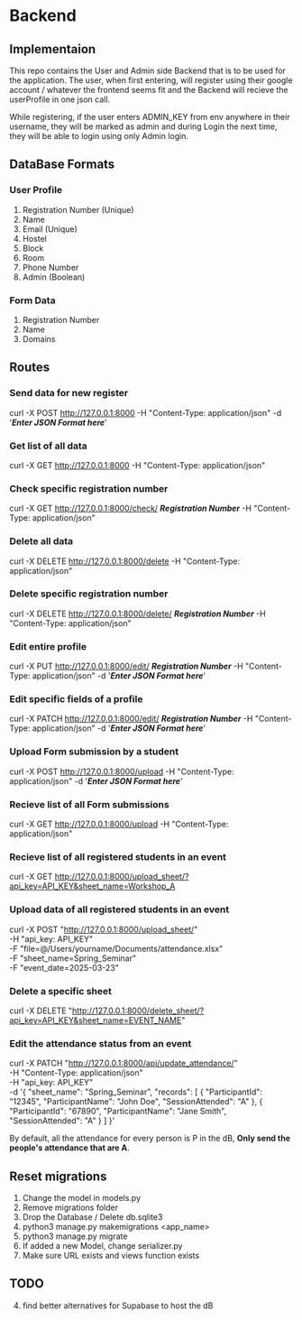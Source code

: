 # Backend

## Implementaion

This repo contains the User and Admin side Backend that is to be used for the application. The user, when first entering, will register using their google account / whatever the frontend seems fit and the Backend will recieve the userProfile in one json call.

While registering, if the user enters ADMIN_KEY from env anywhere in their username, they will be marked as admin and during Login the next time, they will be able to login using only Admin login.

## DataBase Formats

### User Profile

1. Registration Number (Unique)
2. Name
3. Email (Unique)
4. Hostel
5. Block
6. Room
7. Phone Number
8. Admin (Boolean)

### Form Data

1. Registration Number
2. Name
3. Domains

## Routes

### Send data for new register

curl -X POST http://127.0.0.1:8000 -H "Content-Type: application/json" -d '**_Enter JSON Format here_**'

### Get list of all data

curl -X GET http://127.0.0.1:8000 -H "Content-Type: application/json"

### Check specific registration number

curl -X GET http://127.0.0.1:8000/check/ **_Registration Number_** -H "Content-Type: application/json"

### Delete all data

curl -X DELETE http://127.0.0.1:8000/delete -H "Content-Type: application/json"

### Delete specific registration number

curl -X DELETE http://127.0.0.1:8000/delete/ **_Registration Number_** -H "Content-Type: application/json"

### Edit entire profile

curl -X PUT http://127.0.0.1:8000/edit/ **_Registration Number_** -H "Content-Type: application/json" -d '**_Enter JSON Format here_**'

### Edit specific fields of a profile

curl -X PATCH http://127.0.0.1:8000/edit/ **_Registration Number_** -H "Content-Type: application/json" -d '**_Enter JSON Format here_**'

### Upload Form submission by a student

curl -X POST http://127.0.0.1:8000/upload -H "Content-Type: application/json" -d '**_Enter JSON Format here_**'

### Recieve list of all Form submissions

curl -X GET http://127.0.0.1:8000/upload -H "Content-Type: application/json"

### Recieve list of all registered students in an event

curl -X GET http://127.0.0.1:8000/upload_sheet/?api_key=API_KEY&sheet_name=Workshop_A

### Upload data of all registered students in an event

curl -X POST "http://127.0.0.1:8000/upload_sheet/" \
 -H "api_key: API_KEY" \
 -F "file=@/Users/yourname/Documents/attendance.xlsx" \
 -F "sheet_name=Spring_Seminar" \
 -F "event_date=2025-03-23"

### Delete a specific sheet

curl -X DELETE "http://127.0.0.1:8000/delete_sheet/?api_key=API_KEY&sheet_name=EVENT_NAME"

### Edit the attendance status from an event

curl -X PATCH "http://127.0.0.1:8000/api/update_attendance/" \
	-H "Content-Type: application/json" \
	-H "api_key: API_KEY" \
	-d '{
            "sheet_name": "Spring_Seminar",
            "records": [
				{
					"ParticipantId": "12345",
					"ParticipantName": "John Doe",
					"SessionAttended": "A"
				},
				{
					"ParticipantId": "67890",
					"ParticipantName": "Jane Smith",
					"SessionAttended": "A"
				}
			]
        }'

        
By default, all the attendance for every person is P in the dB, **Only send the people's attendance that are A**.

## Reset migrations

1. Change the model in models.py
2. Remove migrations folder
3. Drop the Database / Delete db.sqlite3
4. python3 manage.py makemigrations <app_name>
5. python3 manage.py migrate
6. If added a new Model, change serializer.py
7. Make sure URL exists and views function exists

## TODO

4. find better alternatives for Supabase to host the dB
